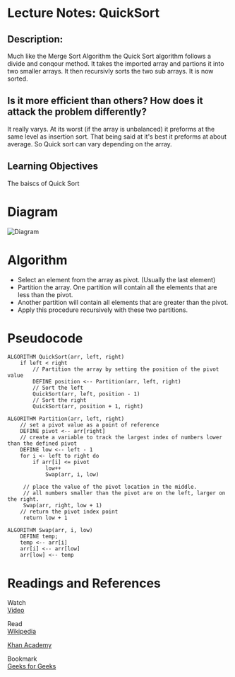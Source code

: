 # Lecture Notes: QuickSort

## Description:
 Much like the Merge Sort Algorithm the Quick Sort algorithm follows a divide and conqour method. It takes the imported array and partions it into two smaller arrays. It then recursivly sorts the two sub arrays. It is now sorted.


## Is it more efficient than others? How does it attack the problem differently?

It really varys. At its worst (if the array is unbalanced) it preforms at the same level as insertion sort. That being said at it's best it preforms at about average. So Quick sort can vary depending on the array.

## Learning Objectives
The baiscs of Quick Sort 

# Diagram
![Diagram](https://i2.wp.com/www.techiedelight.com/wp-content/uploads/Quicksort.png?fit=577%2C410&ssl=1)

# Algorithm
* Select an element from the array as pivot. (Usually the last element)
* Partition the array. One partition will contain all the elements that are less than the pivot. 
* Another partition will contain all elements that are greater than the pivot.
* Apply this procedure recursively with these two partitions.


# Pseudocode
```
ALGORITHM QuickSort(arr, left, right)
    if left < right
        // Partition the array by setting the position of the pivot value 
        DEFINE position <-- Partition(arr, left, right)
        // Sort the left
        QuickSort(arr, left, position - 1)
        // Sort the right
        QuickSort(arr, position + 1, right)

ALGORITHM Partition(arr, left, right)
    // set a pivot value as a point of reference
    DEFINE pivot <-- arr[right]
    // create a variable to track the largest index of numbers lower than the defined pivot
    DEFINE low <-- left - 1
    for i <- left to right do
        if arr[i] <= pivot
            low++
            Swap(arr, i, low)

     // place the value of the pivot location in the middle.
     // all numbers smaller than the pivot are on the left, larger on the right. 
     Swap(arr, right, low + 1)
    // return the pivot index point
     return low + 1

ALGORITHM Swap(arr, i, low)
    DEFINE temp;
    temp <-- arr[i]
    arr[i] <-- arr[low]
    arr[low] <-- temp

```

# Readings and References
Watch</br>
[Video](https://www.youtube.com/watch?v=MZaf_9IZCrc)

Read</br>
[Wikipedia](https://en.wikipedia.org/wiki/Quicksort)

[Khan Academy](https://www.khanacademy.org/computing/computer-science/algorithms/quick-sort/a/overview-of-quicksort)

Bookmark</br>
[Geeks for Geeks](https://www.geeksforgeeks.org/quick-sort/)